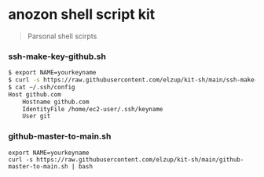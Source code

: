 # anozon shell script kit

> Parsonal shell scirpts

### ssh-make-key-github.sh

```sh
$ export NAME=yourkeyname
$ curl -s https://raw.githubusercontent.com/elzup/kit-sh/main/ssh-make-key-github.sh | sh
$ cat ~/.ssh/config
Host github.com
    Hostname github.com
    IdentityFile /home/ec2-user/.ssh/keyname
    User git
```

### github-master-to-main.sh

```
export NAME=yourkeyname
curl -s https://raw.githubusercontent.com/elzup/kit-sh/main/github-master-to-main.sh | bash
```
